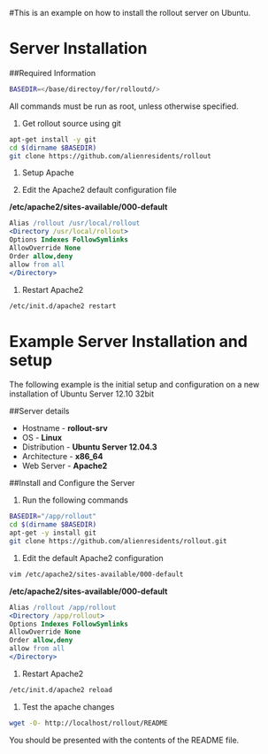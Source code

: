 #This is an example on how to install the rollout server on Ubuntu.

# Server Installation
##Required Information

  ```bash
BASEDIR=</base/directoy/for/rolloutd/>
  ```

All commands must be run as root, unless otherwise specified.


1.  Get rollout source using git

  ```bash
  apt-get install -y git
  cd $(dirname $BASEDIR)
  git clone https://github.com/alienresidents/rollout
  ```

1.  Setup Apache

  1.  Edit the Apache2 default configuration file

  **/etc/apache2/sites-available/000-default**

  ```apache
Alias /rollout /usr/local/rollout
<Directory /usr/local/rollout>
  Options Indexes FollowSymlinks
  AllowOverride None
  Order allow,deny
  allow from all
</Directory>
  ```

  1.  Restart Apache2

  ```bash
/etc/init.d/apache2 restart
  ```

# Example Server Installation and setup
The following example is the initial setup and configuration on
a new installation of Ubuntu Server 12.10 32bit

##Server details
* Hostname - **rollout-srv**
* OS - **Linux**
* Distribution - **Ubuntu Server 12.04.3**
* Architecture - **x86_64**
* Web Server - **Apache2**


##Install and Configure the Server
1.  Run the following commands

  ```bash
BASEDIR="/app/rollout"
cd $(dirname $BASEDIR)
apt-get -y install git
git clone https://github.com/alienresidents/rollout.git
  ```

1.  Edit the default Apache2 configuration

  ```bash
vim /etc/apache2/sites-available/000-default
  ```

  **/etc/apache2/sites-available/000-default**

  ```apache
Alias /rollout /app/rollout
<Directory /app/rollout>
  Options Indexes FollowSymlinks
  AllowOverride None
  Order allow,deny
  allow from all
</Directory>
  ```

1.  Restart Apache2

  ```bash
/etc/init.d/apache2 reload
  ```

1.  Test the apache changes

  ```bash
wget -O- http://localhost/rollout/README
  ```
You should be presented with the contents of the README file.
